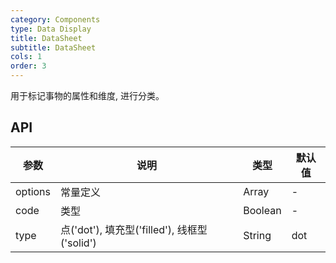 ```yaml
---
category: Components
type: Data Display
title: DataSheet
subtitle: DataSheet
cols: 1
order: 3
---
```


用于标记事物的属性和维度,
进行分类。

## API

| 参数      | 说明                                      | 类型         | 默认值 |
|----------|------------------------------------------|-------------|-------|
| options | 常量定义 | Array | - |
| code | 类型 | Boolean | - |
| type | 点('dot'), 填充型('filled'), 线框型('solid') | String | dot |